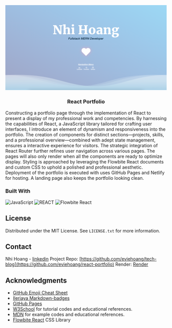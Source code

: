 
<div align="center">
  
  ![](public/images/app-sshot.png)

  <h3 align="center">React Portfolio</h3>

  <p align="left">
Constructing a portfolio page through the implementation of React to present a display of my professional work and competencies. By harnessing the capabilities of React, a JavaScript library tailored for crafting user interfaces, I introduce an element of dynamism and responsiveness into the portfolio. The creation of components for distinct sections—projects, skills, and a professional overview—combined with adept state management, ensures a interactive experience for visitors. The strategic integration of React Router further refines user navigation across various pages. The pages will also only render when all the components are ready to optimize display. Styling is approached by leveraging the Flowbite React documents and custom CSS to uphold a polished and professional aesthetic. Deployment of the portfolio is executed with uses GitHub Pages and Netlify for hosting. A landing page also keeps the portfolio looking clean.
  </p>

</div>

### Built With

![JavaScript](https://img.shields.io/badge/javascript-%23323330.svg?style=for-the-badge&logo=javascript&logoColor=%23F7DF1E)
![REACT](https://img.shields.io/badge/REACT-pink?style=for-the-badge)
![Flowbite React](https://img.shields.io/badge/FLOWBITE_REACT-blue?style=for-the-badge)

<!-- LICENSE -->
## License

Distributed under the MIT License. See `LICENSE.txt` for more information.

<!-- CONTACT -->
## Contact

Nhi Hoang - [linkedin](https://www.linkedin.com/in/ynhihoang/)
Project Repo: [https://github.com/eviehoang/tech-blog](https://github.com/eviehoang/react-portfolio)
Render: [Render](https://main--lovely-froyo-daf96b.netlify.app/)


<!-- ACKNOWLEDGMENTS -->
## Acknowledgments

* [GitHub Emoji Cheat Sheet](https://www.webpagefx.com/tools/emoji-cheat-sheet)
* [Ileriaya Markdown-badges](https://github.com/Ileriayo/markdown-badges)
* [GitHub Pages](https://pages.github.com)
* [W3School](https://w3schools.com/graphics/svg_rect.asp) for tutorial codes and educational references.
* [MDN](https://developer.mozilla.org/en-US/) for example codes and educational references.
* [Flowbite React](https://www.flowbite-react.com/) CSS Library
